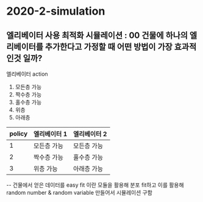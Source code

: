 # 2020-2-simulation

## 엘리베이터 사용 최적화 시뮬레이션 : 00 건물에 하나의 엘리베이터를 추가한다고 가정할 때 어떤 방법이 가장 효과적인것 일까?

엘리베이터 action
1. 모든층 가능
2. 짝수층 가능
3. 홀수층 가능
4. 위층 
5. 아래층

policy  | 엘리베이터 1 | 엘리베이터 2
|---|---|---|
1 | 모든층 가능 | 모든층 가능
2 | 짝수층 가능 | 홀수층 가능   
3 | 위층 가능 | 아래층 가능

-- 건물에서 얻은 데이터를 easy fit 이란 모듈을 활용해 분포 fit하고 이를 활용해 random number & random variable 만들어서 시뮬레이션 구함
